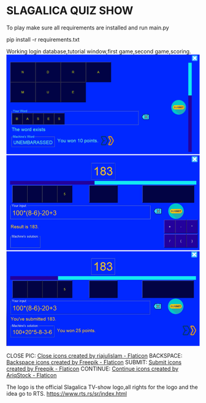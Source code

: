 # SLAGALICA QUIZ SHOW


To play make sure all requirements are installed and run main.py




pip install -r requirements.txt




Working login database,tutorial window,first game,second game,scoring.
![Alt text](images/image.png)
![Alt text](images/Screenshot_1.jpg)
![Alt text](images/Screenshot_2.jpg)

CLOSE PIC:
<a href="https://www.flaticon.com/free-icons/close" title="close icons">Close icons created by riajulislam - Flaticon</a>
BACKSPACE:
<a href="https://www.flaticon.com/free-icons/backspace" title="backspace icons">Backspace icons created by Freepik - Flaticon</a>
SUBMIT:
<a href="https://www.flaticon.com/free-icons/submit" title="submit icons">Submit icons created by Freepik - Flaticon</a>
CONTINUE:
<a href="https://www.flaticon.com/free-icons/continue" title="continue icons">Continue icons created by AriqStock - Flaticon</a>


The logo is the official Slagalica TV-show logo,all rights for the logo and the idea go to RTS. https://www.rts.rs/sr/index.html

